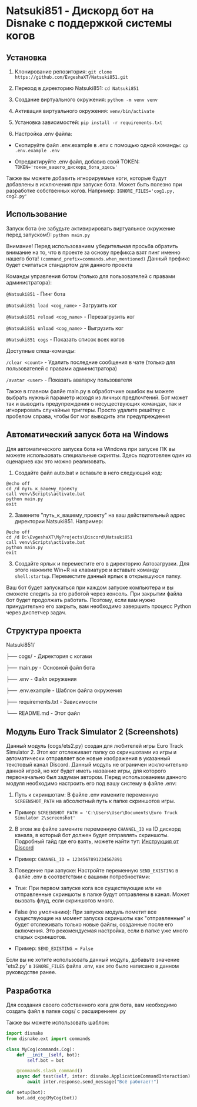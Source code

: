 # Natsuki851 - Дискорд бот на Disnake с поддержкой системы когов

## Установка

1. Клонирование репозитория:
```git clone https://github.com/EvgeshaXT/Natsuki851.git```

2. Переход в директорию Natsuki851:
```cd Natsuki851```

3. Создание виртуального окружения:
```python -m venv venv```

4. Активация виртуального окружения:
```venv/bin/activate```

6. Установка зависимостей:
```pip install -r requirements.txt```

7. Настройка .env файла:

- Скопируйте файл .env.example в .env с помощью одной команды:
```cp .env.example .env```

- Отредактируйте .env файл, добавив свой TOKEN:
```TOKEN='токен_вашего_дискорд_бота_здесь'```

Также вы можете добавить игнорируемые коги, которые будут добавлены в исключения при запуске бота. Может быть полезно при разработке собственных когов. Например:
```IGNORE_FILES='cog1.py, cog2.py'```


## Использование

Запуск бота (не забудьте активирировать виртуальное окружение перед запуском!):
```python main.py```

Внимание! Перед использованием убедительная просьба обратить внимание на то, что в проекте за основу префикса взят пинг именно нашего бота! ```(command_prefix=commands.when_mentioned)```
Данный префикс будет считаться стандартом для данного проекта

Команды управления ботом (только для пользователей с правами администратора):

```@Natsuki851``` - Пинг бота

```@Natsuki851 load <cog_name>``` - Загрузить ког

```@Natsuki851 reload <cog_name>``` - Перезагрузить ког

```@Natsuki851 unload <cog_name>``` - Выгрузить ког

```@Natsuki851 cogs``` - Показать список всех когов

Доступные слеш-команды:

```/clear <count>``` - Удалить последние сообщения в чате (только для пользователей с правами администратора)

```/avatar <user>``` - Показать аватарку пользователя


Также в главном фалйе main.py в обработчике ошибок вы можете выбрать нужный параметр исходя из личных предпочтений. Бот может так и выводить предупреждения о несуществующих командах, так и игнорировать случайные триггеры. Просто удалите решётку с пробелом справа, чтобы бот мог выводить эти предупреждения


## Автоматический запуск бота на Windows

Для автоматического запуска бота на Windows при запуске ПК вы можете использовать специальные скрипты. Здесь подготовлен один из сценариев как это можно реализовать.

1. Создайте файл auto.bat и вставьте в него следующий код:
```batch
@echo off
cd /d путь_к_вашему_проекту
call venv\Scripts\activate.bat
python main.py
exit
```

2. Замените "путь_к_вашему_проекту" на ваш действительный адрес директории Natsuki851. Например:
```batch
@echo off
cd /d D:\EvgeshaXT\MyProjects\Discord\Natsuki851
call venv\Scripts\activate.bat
python main.py
exit
```

3. Создайте ярлык и переместите его в директорию Автозагрузки. Для этого нажмите Win+R на клавиатуре и вставьте команду ```shell:startup```. Переместите данный ярлык в открывшуюся папку. 

Ваш бот будет запускаться при каждом запуске компьютера и вы сможете следить за его работой через консоль. При закрытии файла бот будет продолжать работать. Поэтому, если вам нужно принудительно его закрыть, вам необходимо завершить процесс Python через диспетчер задач.


## Структура проекта

Natsuki851/

├── cogs/ - Директория с когами

├── main.py - Основной файл бота

├── .env - Файл окружения

├── .env.example - Шаблон файла окружения

├── requirements.txt - Зависимости

└── README.md - Этот файл


## Модуль Euro Track Simulator 2 (Screenshots)
Данный модуль (cogs/ets2.py) создан для любителей игры Euro Track Simulator 2. Этот ког отслеживает папку со скриншотами из игры и автоматически отправляет все новые изображения в указанный текстовый канал Discord. Данный модуль не ограничен исключительно данной игрой, но ког будет иметь название игры, для которого первоначально был задуман автором. Перед использованием данного модуля необходимо настроить его под вашу систему в файле .env:

1. Путь к скриншотам: В файле .env измените переменную ```SCREENSHOT_PATH``` на абсолютный путь к папке скриншотов игры.

- Пример:
```SCREENSHOT_PATH = 'C:\Users\User\Documents\Euro Truck Simulator 2\screenshot'```

2. В этом же файле замените переменную ```CHANNEL_ID``` на ID дискорд канала, в который бот должен будет отправлять скриншоты. Подробный гайд где его взять, можете найти тут: [Инструкция от Discord](https://support.discord.com/hc/en-us/articles/206346498-Where-can-I-find-my-User-Server-Message-ID)

- Пример:
```CHANNEL_ID = 1234567891234567891```

3. Поведение при запуске: Настройте переменную ```SEND_EXISTING``` в фалйе .env в соответствии с вашими потребностями:

- True: При первом запуске кога все существующие или не отправленные скриншоты в папке будут отправлены в канал. Может вызвать флуд, если скриншотов много.

- False (по умолчанию): При запуске модуль пометит все существующие на момент запуска скриншоты как "отправленные" и будет отслеживать только новые файлы, созданные после его включения. Это рекомендуемая настройка, если в папке уже много старых скриншотов.

- Пример:
```SEND_EXISTING = False```

Если вы не хотите использовать данный модуль, добавьте значение 'ets2.py' в ```IGNORE_FILES``` файла .env, как это было написано в данном руководстве ранее.


## Разработка
Для создания своего собственного кога для бота, вам необходимо создать файл в папке cogs/ с расширением .py

Также вы можете использовать шаблон:
```python
import disnake
from disnake.ext import commands

class MyCog(commands.Cog):
    def __init__(self, bot):
        self.bot = bot

    @commands.slash_command()
    async def test(self, inter: disnake.ApplicationCommandInteraction):
        await inter.response.send_message("Всё работает!")

def setup(bot):
    bot.add_cog(MyCog(bot))
```